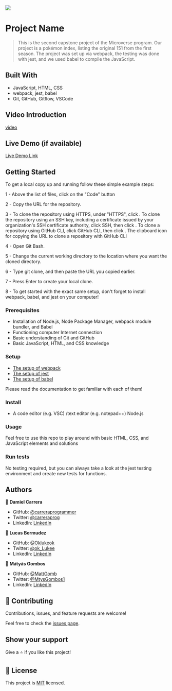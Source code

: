 ![](https://img.shields.io/badge/Microverse-blueviolet)

# Project Name

> This is the second capstone project of the Microverse program. Our project is a pokémon index, listing the original 151 from the first season. 
  The project was set up via webpack, the testing was done with jest, and we used babel to compile the JavaScript.


## Built With

- JavaScript, HTML, CSS
- webpack, jest, babel
- Git, GitHub, Gitflow, VSCode

## Video Introduction

[video](https://drive.google.com/file/d/1lBOUQEx8705HpSR24fNicWKsbDIbqoDa/view?usp=sharing)

## Live Demo (if available)

[Live Demo Link](https://livedemo.com)


## Getting Started

To get a local copy up and running follow these simple example steps:

1 - Above the list of files, click on the "Code" button

2 - Copy the URL for the repository.

3 - To clone the repository using HTTPS, under "HTTPS", click . To clone the repository using an SSH key, including a certificate issued by your organization's SSH certificate authority, click SSH, then click . To clone a repository using GitHub CLI, click GitHub CLI, then click . The clipboard icon for copying the URL to clone a repository with GitHub CLI

4 - Open Git Bash.

5 - Change the current working directory to the location where you want the cloned directory.

6 - Type git clone, and then paste the URL you copied earlier.

7 - Press Enter to create your local clone.

8 - To get started with the exact same setup, don't forget to install webpack, babel, and jest on your computer!


### Prerequisites

- Installation of Node.js, Node Package Manager, webpack module bundler, and Babel 
- Functioning computer Internet connection 
- Basic understanding of Git and GitHub
- Basic JavaScript, HTML, and CSS knowledge

### Setup

- [The setup of webpack](https://webpack.js.org/guides/getting-started/)
- [The setup of jest](https://jest-bot.github.io/jest/docs/getting-started.html)
- [The setup of babel](https://babeljs.io/setup)

Please read the documentation to get familiar with each of them!

### Install

- A code editor (e.g. VSC) /text editor (e.g. notepad++) Node.js

### Usage

Feel free to use this repo to play around with basic HTML, CSS, and JavaScript elements and solutions

### Run tests

No testing required, but you can always take a look at the jest testing environment and create new tests for functions.

## Authors

👤 **Damiel Carrera**

- GitHub: [@carreraprogrammer](https://github.com/carreraprogrammer )
- Twitter: [@carreraprog](https://twitter.com/carreraprog)
- LinkedIn: [LinkedIn](https://www.linkedin.com/in/daniel-carrera-85a917244/)

👤 **Lucas Bermudez**

- GitHub: [@Oklukeok](https://github.com/Oklukeok)
- Twitter: [@ok_Lukee](https://twitter.com/ok_Lukee)
- LinkedIn: [LinkedIn](https://www.linkedin.com/in/lucas-bermudez/)

👤 **Mátyás Gombos**

- GitHub: [@MattGomb](https://github.com/MattGomb)
- Twitter: [@MtysGombos1](https://twitter.com/MtysGombos1)
- LinkedIn: [LinkedIn](https://www.linkedin.com/in/gombos-m%C3%A1ty%C3%A1s-28139771/)

## 🤝 Contributing

Contributions, issues, and feature requests are welcome!

Feel free to check the [issues page](../../issues/).

## Show your support

Give a ⭐️ if you like this project!


## 📝 License

This project is [MIT](./LICENSE) licensed.

